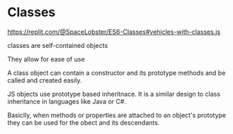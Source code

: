 # Classes

https://replit.com/@SpaceLobster/ES6-Classes#vehicles-with-classes.js

classes are self-contained objects

They allow for ease of use 

A class object can contain a constructor and its prototype methods and be called and created easily. 

JS objects use prototype based inheritnace.  It is a similar design to class inheritance in languages like Java or C#. 

Basiclly, when methods or properties are attached to an object's prototype they can be used for the obect and its descendants.


